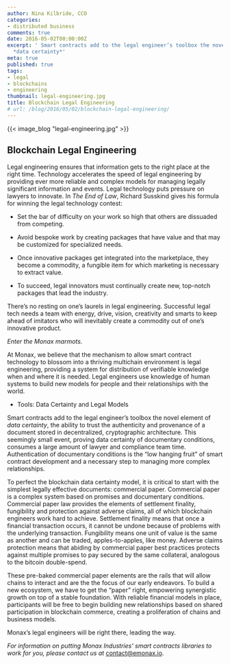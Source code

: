 ```yaml
---
author: Nina Kilbride, CCO
categories:
- distributed business
comments: true
date: 2016-05-02T00:00:00Z
excerpt: ' Smart contracts add to the legal engineer’s toolbox the novel element of
  *data certainty*'
meta: true
published: true
tags:
- legal
- blockchains
- engineering
thumbnail: legal-engineering.jpg
title: Blockchain Legal Engineering
# url: /blog/2016/05/02/blockchain-legal-engineering/
---
```


{{< image_blog "legal-engineering.jpg" >}}

## Blockchain Legal Engineering

Legal engineering ensures that information gets to the right place at the right time. Technology accelerates the speed of legal engineering by providing ever more reliable and complex models for managing legally significant information and events. Legal technology puts pressure on lawyers to innovate. In *The End of Law*, Richard Susskind gives his formula for winning the legal technology contest:

  * Set the bar of difficulty on your work so high that others are dissuaded from competing.

  * Avoid bespoke work by creating packages that have value and that may be customized for specialized needs.

  * Once innovative packages get integrated into the marketplace, they become a commodity, a fungible item for which marketing is necessary to extract value.

  * To succeed, legal innovators must continually create new, top-notch packages that lead the industry.

There’s no resting on one’s laurels in legal engineering. Successful legal tech  needs a team with energy, drive, vision, creativity and smarts to keep ahead of imitators who will inevitably create a commodity out of one’s innovative product.

  *Enter the Monax marmots.*

At Monax, we believe that the mechanism to allow smart contract technology to blossom into a thriving multichain environment is legal engineering, providing a system for distribution of verifiable knowledge when and where it is needed. Legal engineers use knowledge of human systems to build new models for people and their relationships with the world.

* Tools: Data Certainty and Legal Models

Smart contracts add to the legal engineer’s toolbox the novel element of *data certainty*, the ability to trust the authenticity and provenance of a document stored in decentralized, cryptographic architecture. This seemingly small event, proving data certainty of documentary conditions, consumes a large amount of lawyer and compliance team time. Authentication of documentary conditions is the “low hanging fruit” of smart contract development and a necessary step to managing more complex relationships.

To perfect the blockchain data certainty model, it is critical to start with the simplest legally effective documents: commercial paper. Commercial paper is a complex system based on promises and documentary conditions. Commercial paper law provides the elements of settlement finality, fungibility and protection against adverse claims, all of which blockchain engineers work hard to achieve. Settlement finality means that once a financial transaction occurs, it cannot be undone because of problems with the underlying transaction. Fungibility means one unit of value is the same as another and can be traded, apples-to-apples, like money. Adverse claims protection means that abiding by commercial paper best practices protects against multiple promises to pay secured by the same collateral, analogous to the bitcoin double-spend.

These pre-baked commercial paper elements are the rails that will allow chains to interact and are the the focus of our early endeavors. To build a new ecosystem, we have to get the “paper” right, empowering synergistic growth on top of a stable foundation. With reliable financial models in place, participants will be free to begin building new relationships based on shared participation in blockchain commerce, creating a proliferation of chains and business models.

Monax’s legal engineers will be right there, leading the way.

*For information on putting Monax Industries' smart contracts libraries to work for you, please contact us at* [contact@emonax.io](mailto:contact@monax.io).

